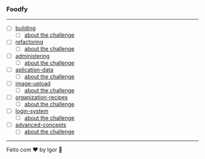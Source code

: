 <div style="text-align: center;">
  <a href="#">
    <img alt="" src=""/>
  </a>
</div>

### **Foodfy**

---

- [ ] [building](./1-building)
  - [ ] [about the challenge](https://github.com/rocketseat-education/bootcamp-launchbase-desafios-02/blob/master/desafios/02-foodfy.md)

- [ ] [refactoring](./2-refactoring)
  - [ ] [about the challenge](https://github.com/rocketseat-education/bootcamp-launchbase-desafios-03)

- [ ] [administering](./3-administering)
  - [ ] [about the challenge](https://github.com/rocketseat-education/bootcamp-launchbase-desafios-04/blob/master/desafios/04-admin-foodfy.md)

- [ ] [aplication-data](./4-aplication-data)
  - [ ] [about the challenge](https://github.com/rocketseat-education/bootcamp-launchbase-desafios-05/blob/master/desafios/05-persistindo-dados-foodfy.md)

- [ ] [image-upload](./5-image-upload)
  - [ ] [about the challenge](https://github.com/rocketseat-education/bootcamp-launchbase-desafios-07)

- [ ] [organization-recipes](./6-organization-recipes)
  - [ ] [about the challenge](https://github.com/rocketseat-education/bootcamp-launchbase-desafios-08)

- [ ] [login-system](./7-login-system)
  - [ ] [about the challenge](https://github.com/rocketseat-education/bootcamp-launchbase-desafios-10)

- [ ] [advanced-concepts](./8-advanced-concepts)
  - [ ] [about the challenge](https://github.com/rocketseat-education/bootcamp-launchbase-desafios-11)

---

Feito com ❤ by Igor 🖖
